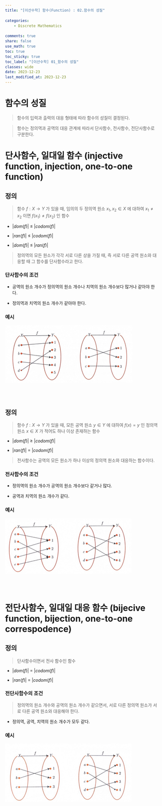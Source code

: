 ```yaml
---
title: "[이산수학] 함수(Function) : 02.함수의 성질"

categories:
    - Discrete Mathematics

comments: true
share: false
use_math: true
toc: true
toc_sticky: true
toc_label: "[이산수학] 01_함수의 성질"
classes: wide
date: 2023-12-23
last_modified_at: 2023-12-23
---
```


# 함수의 성질

> 함수의 입력과 출력의 대응 형태에 따라 함수의 성질이 결정된다.

> 함수는 정의역과 공역의 대응 관계에 따라서 단사함수, 전사함수, 전단사함수로 구분한다.


# 단사함수, 일대일 함수 (injective function, injection, one-to-one function)

## 정의

> 함수 $f : X \rightarrow Y$ 가 있을 때, 임의의 두 정의역 원소 $x_{1}, x_{2} \in X$ 에 대하여 $x_{1} \neq x_{2}$ 이면 $f(x_{1}) \neq f(x_{2})$ 인 함수

* \|$dom(f)$\| $\le$ \|$codom(f)$\|

* \|$ran(f)$\| $\le$ \|$codom(f)$\|

* \|$dom(f)$\| $\le$ \|$ran(f)$\|

> 정의역의 모든 원소가 각각 서로 다른 상을 가질 때, 즉 서로 다른 공역 원소와 대응할 때 그 함수를 단사함수라고 한다.

### 단사함수의 조건

* 공역의 원소 개수가 정의역의 원소 개수나 치역의 원소 개수보다 많거나 같아야 한다.

* 정의역과 치역의 원소 개수가 같아야 한다.


### 예시

<img src = "/assets/images/Math/dm/dm_example_13_01.png">

<br><br>


## 정의

> 함수 $f: X \rightarrow Y$ 가 있을 때, 모든 공역 원소 $y \in Y$ 에 대하여 $f(x) = y$ 인 정의역 원소 $x \in X$ 가 적어도 하나 이상 존재하는 함수

* \|$dom(f)$\| $\ge$ \|$codom(f)$\|

* \|$ran(f)$\| $=$ \|$codom(f)$\|

> 전사함수는 공역의 모든 원소가 하나 이상의 정의역 원소와 대응하는 함수이다.

### 전사함수의 조건

* 정의역의 원소 개수가 공역의 원소 개수보다 같거나 많다.

* 공역과 치역의 원소 개수가 같다.

### 예시

<img src = "/assets/images/Math/dm/dm_example_13_02.png">

<br><br>

# 전단사함수, 일대일 대응 함수 (bijecive function, bijection, one-to-one correspodence)

## 정의

> 단사함수이면서 전사 함수인 함수

* \|$dom(f)$\| $=$ \|$codom(f)$\|

* \|$ran(f)$\| $=$ \|$codom(f)$\|

### 전단사함수의 조건

> 정의역의 원소 개수와 공역의 원소 개수가 같으면서, 서로 다른 정의역 원소가 서로 다른 공역 원소와 대응해야 한다.

* 정의역, 공역, 치역의 원소 개수가 모두 같다.

### 예시

<img src = "/assets/images/Math/dm/dm_example_13_03.png">



